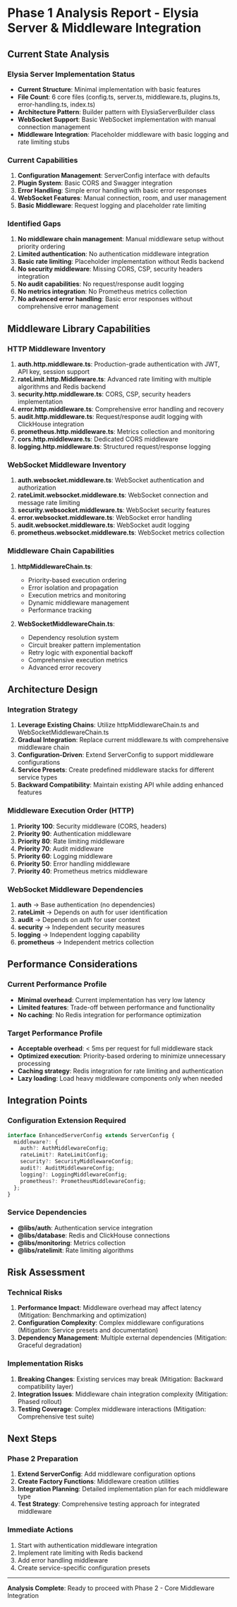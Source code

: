 # Phase 1 Analysis Report - Elysia Server & Middleware Integration

## Current State Analysis

### Elysia Server Implementation Status

- **Current Structure**: Minimal implementation with basic features
- **File Count**: 6 core files (config.ts, server.ts, middleware.ts, plugins.ts, error-handling.ts, index.ts)
- **Architecture Pattern**: Builder pattern with ElysiaServerBuilder class
- **WebSocket Support**: Basic WebSocket implementation with manual connection management
- **Middleware Integration**: Placeholder middleware with basic logging and rate limiting stubs

### Current Capabilities

1. **Configuration Management**: ServerConfig interface with defaults
2. **Plugin System**: Basic CORS and Swagger integration
3. **Error Handling**: Simple error handling with basic error responses
4. **WebSocket Features**: Manual connection, room, and user management
5. **Basic Middleware**: Request logging and placeholder rate limiting

### Identified Gaps

1. **No middleware chain management**: Manual middleware setup without priority ordering
2. **Limited authentication**: No authentication middleware integration
3. **Basic rate limiting**: Placeholder implementation without Redis backend
4. **No security middleware**: Missing CORS, CSP, security headers integration
5. **No audit capabilities**: No request/response audit logging
6. **No metrics integration**: No Prometheus metrics collection
7. **No advanced error handling**: Basic error responses without comprehensive error management

## Middleware Library Capabilities

### HTTP Middleware Inventory

1. **auth.http.middleware.ts**: Production-grade authentication with JWT, API key, session support
2. **rateLimit.http.Middleware.ts**: Advanced rate limiting with multiple algorithms and Redis backend
3. **security.http.middleware.ts**: CORS, CSP, security headers implementation
4. **error.http.middleware.ts**: Comprehensive error handling and recovery
5. **audit.http.middleware.ts**: Request/response audit logging with ClickHouse integration
6. **prometheus.http.middleware.ts**: Metrics collection and monitoring
7. **cors.http.middleware.ts**: Dedicated CORS middleware
8. **logging.http.middleware.ts**: Structured request/response logging

### WebSocket Middleware Inventory

1. **auth.websocket.middleware.ts**: WebSocket authentication and authorization
2. **rateLimit.websocket.middleware.ts**: WebSocket connection and message rate limiting
3. **security.websocket.middleware.ts**: WebSocket security features
4. **error.websocket.middleware.ts**: WebSocket error handling
5. **audit.websocket.middleware.ts**: WebSocket audit logging
6. **prometheus.websocket.middleware.ts**: WebSocket metrics collection

### Middleware Chain Capabilities

1. **httpMiddlewareChain.ts**:

   - Priority-based execution ordering
   - Error isolation and propagation
   - Execution metrics and monitoring
   - Dynamic middleware management
   - Performance tracking

2. **WebSocketMiddlewareChain.ts**:
   - Dependency resolution system
   - Circuit breaker pattern implementation
   - Retry logic with exponential backoff
   - Comprehensive execution metrics
   - Advanced error recovery

## Architecture Design

### Integration Strategy

1. **Leverage Existing Chains**: Utilize httpMiddlewareChain.ts and WebSocketMiddlewareChain.ts
2. **Gradual Integration**: Replace current middleware.ts with comprehensive middleware chain
3. **Configuration-Driven**: Extend ServerConfig to support middleware configurations
4. **Service Presets**: Create predefined middleware stacks for different service types
5. **Backward Compatibility**: Maintain existing API while adding enhanced features

### Middleware Execution Order (HTTP)

1. **Priority 100**: Security middleware (CORS, headers)
2. **Priority 90**: Authentication middleware
3. **Priority 80**: Rate limiting middleware
4. **Priority 70**: Audit middleware
5. **Priority 60**: Logging middleware
6. **Priority 50**: Error handling middleware
7. **Priority 40**: Prometheus metrics middleware

### WebSocket Middleware Dependencies

1. **auth** → Base authentication (no dependencies)
2. **rateLimit** → Depends on auth for user identification
3. **audit** → Depends on auth for user context
4. **security** → Independent security measures
5. **logging** → Independent logging capability
6. **prometheus** → Independent metrics collection

## Performance Considerations

### Current Performance Profile

- **Minimal overhead**: Current implementation has very low latency
- **Limited features**: Trade-off between performance and functionality
- **No caching**: No Redis integration for performance optimization

### Target Performance Profile

- **Acceptable overhead**: < 5ms per request for full middleware stack
- **Optimized execution**: Priority-based ordering to minimize unnecessary processing
- **Caching strategy**: Redis integration for rate limiting and authentication
- **Lazy loading**: Load heavy middleware components only when needed

## Integration Points

### Configuration Extension Required

```typescript
interface EnhancedServerConfig extends ServerConfig {
  middleware?: {
    auth?: AuthMiddlewareConfig;
    rateLimit?: RateLimitConfig;
    security?: SecurityMiddlewareConfig;
    audit?: AuditMiddlewareConfig;
    logging?: LoggingMiddlewareConfig;
    prometheus?: PrometheusMiddlewareConfig;
  };
}
```

### Service Dependencies

- **@libs/auth**: Authentication service integration
- **@libs/database**: Redis and ClickHouse connections
- **@libs/monitoring**: Metrics collection
- **@libs/ratelimit**: Rate limiting algorithms

## Risk Assessment

### Technical Risks

1. **Performance Impact**: Middleware overhead may affect latency (Mitigation: Benchmarking and optimization)
2. **Configuration Complexity**: Complex middleware configurations (Mitigation: Service presets and documentation)
3. **Dependency Management**: Multiple external dependencies (Mitigation: Graceful degradation)

### Implementation Risks

1. **Breaking Changes**: Existing services may break (Mitigation: Backward compatibility layer)
2. **Integration Issues**: Middleware chain integration complexity (Mitigation: Phased rollout)
3. **Testing Coverage**: Complex middleware interactions (Mitigation: Comprehensive test suite)

## Next Steps

### Phase 2 Preparation

1. **Extend ServerConfig**: Add middleware configuration options
2. **Create Factory Functions**: Middleware creation utilities
3. **Integration Planning**: Detailed implementation plan for each middleware type
4. **Test Strategy**: Comprehensive testing approach for integrated middleware

### Immediate Actions

1. Start with authentication middleware integration
2. Implement rate limiting with Redis backend
3. Add error handling middleware
4. Create service-specific configuration presets

---

**Analysis Complete**: Ready to proceed with Phase 2 - Core Middleware Integration
